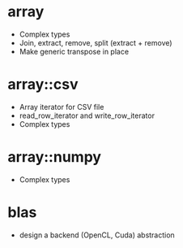 array
=====

* Complex types
* Join, extract, remove, split (extract + remove)
* Make generic transpose in place

array::csv
==========

* Array iterator for CSV file
* read_row_iterator and write_row_iterator
* Complex types

array::numpy
============

* Complex types

blas
====

* design a backend (OpenCL, Cuda) abstraction
